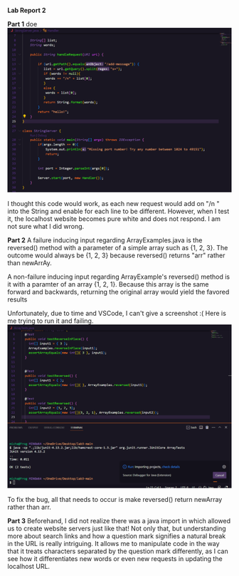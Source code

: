 **Lab Report 2**

**Part 1** doe
![Image](Code.png)

I thought this code would work, as each new request would add on "/n <string>" into the String and enable for each line to be different. However, when I test it, the localhost website becomes pure white and does not respond. I am not sure what I did wrong.
  
**Part 2**
A failure inducing input regarding ArrayExamples.java is the reversed() method with a parameter of a simple array such as {1, 2, 3}. The outcome would always be {1, 2, 3} because reversed() returns "arr" rather than newArrAy.

A non-failure inducing input regarding ArrayExample's reversed() method is it with a paramter of an array {1, 2, 1}. Because this array is the same forward and backwards, returning the original array would yield the favored results

Unfortunately, due to time and VSCode, I can't give a screenshot :( Here is me trying to run it and failing.
![Image](Help.png)

To fix the bug, all that needs to occur is make reversed() return newArray rather than arr.



**Part 3**
Beforehand, I did not realize there was a java import in which allowed us to create website servers just like that! Not only that, but understanding more about search links and how a question mark signifies a natural break in the URL is really intriguing. It allows me to manipulate code in the way that it treats characters separated by the question mark differently, as I can see how it differentiates new words or even new requests in updating the localhost URL.







